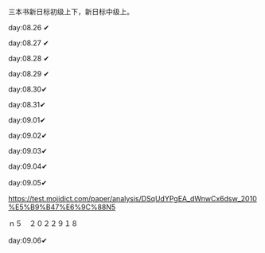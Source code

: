 三本书新日标初级上下，新日标中级上。

day:08.26 ✔

day:08.27 ✔

day:08.28 ✔

day:08.29 ✔

day:08.30✔

day:08.31✔

day:09.01✔

day:09.02✔

day:09.03✔

day:09.04✔

day:09.05✔　

https://test.mojidict.com/paper/analysis/DSqUdYPgEA_dWnwCx6dsw_2010%E5%B9%B47%E6%9C%88N5

ｎ５　２０２２９１８

day:09.06✔　
